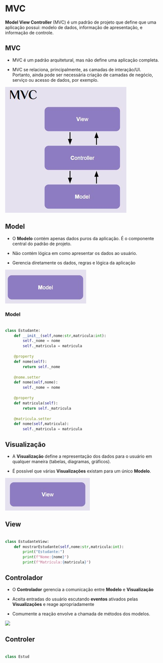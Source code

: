 # MVC

**Model View Controller** (MVC) é um padrão de projeto que define que uma aplicação possui: modelo de dados, informação de apresentação, e informação de controle.

## MVC

- MVC é um padrão arquitetural, mas não define uma aplicação completa.

- MVC se relaciona, principalmente, as camadas de interação/UI. Portanto, ainda pode ser necessária criação de camadas de negócio, serviço ou acesso de dados, por exemplo.

<img src=".assets/mvc.jpg">

## Model

- O **Modelo** contém apenas dados puros da aplicação. É o componente central do padrão de projeto.

- Não contém lógica em como apresentar os dados ao usuário.

- Gerencia diretamente os dados, regras e lógica da aplicação


<img src=".assets/model.jpg">

### Model

```python

class Estudante:
    def __init__(self,nome:str,matricula:int):
        self._nome = nome
        self._matricula = matricula

    @property
    def nome(self):
        return self._nome

    @nome.setter
    def nome(self,nome):
        self._nome = nome

    @property
    def matricula(self):
        return self._matricula

    @matricula.setter
    def nome(self,matricula):
        self._matricula = matricula

```

## Visualização

- A **Visualização** define a representação dos dados para o usuário em qualquer maneira (tabelas, diagramas, gráficos).

- É possível que várias **Visualizações** existam para um único **Modelo**.

<img src=".assets/view.jpg">

## View

```python

class EstudanteView:
    def mostrarEstudante(self,nome:str,matricula:int):
        print("Estudante:")
        print(f"Nome:{nome}")
        print(f"Matrícula:{matricula}")

```

## Controlador

- O **Controlador** gerencia a comunicação entre **Modelo** e **Visualização**

- Aceita entradas do usuário escutando **eventos** ativados pelas **Visualizações** e reage apropriadamente

- Comumente a reação envolve a chamada de métodos dos modelos.

<img src=".assets/controler.jpg">

## Controler

```python

class Estud